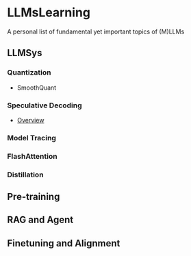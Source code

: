 # LLMsLearning
A personal list of fundamental yet important topics of (M)LLMs


## LLMSys
### Quantization
* SmoothQuant 
### Speculative Decoding
* [Overview](https://github.com/hemingkx/SpeculativeDecodingPapers?tab=readme-ov-file#blog--project)
### Model Tracing
### FlashAttention
### Distillation

## Pre-training

## RAG and Agent
## Finetuning and Alignment

